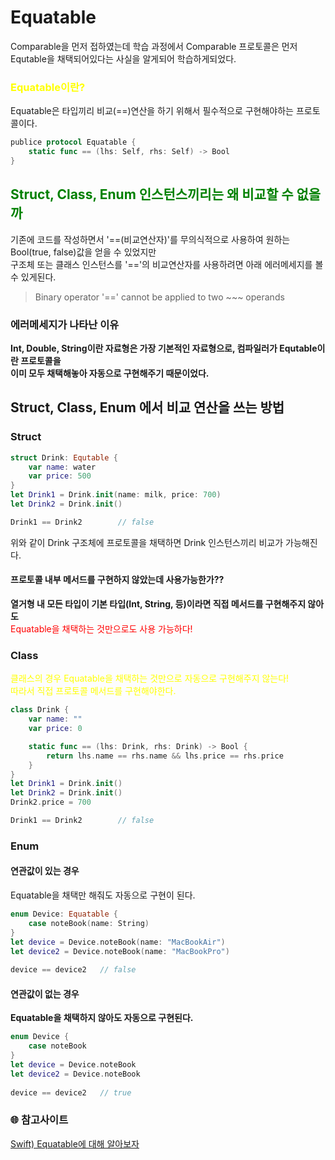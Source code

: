 # Equatable
Comparable을 먼저 접하였는데 학습 과정에서 Comparable 프로토콜은 먼저 Equtable을 채택되어있다는 사실을 알게되어 학습하게되었다.

### <span style="color:yellow">Equatable이란?</span>
Equatable은 타입끼리 비교(==)연산을 하기 위해서 필수적으로 구현해야하는 프로토콜이다.   
```Swift
publice protocol Equatable {
    static func == (lhs: Self, rhs: Self) -> Bool
}
```

## <span style="color:green"> Struct, Class, Enum 인스턴스끼리는 왜 비교할 수 없을까
기존에 코드를 작성하면서 '==(비교연산자)'를 무의식적으로 사용하여 원하는 Bool(true, false)값을 얻을 수 있었지만   
구조체 또는 클래스 인스턴스를 '=='의 비교연산자를 사용하려면 아래 에러메세지를 볼 수 있게된다.   
> Binary operator '==' cannot be applied to two ~~~ operands

### 에러메세지가 나타난 이유
**Int, Double, String이란 자료형은 가장 기본적인 자료형으로, 컴파일러가 Equtable이란 프로토콜을**   
**이미 모두 채택해놓아 자동으로 구현해주기 때문이었다.**   

## Struct, Class, Enum 에서 비교 연산을 쓰는 방법
### Struct
```Swift
struct Drink: Equtable {
    var name: water
    var price: 500
}
let Drink1 = Drink.init(name: milk, price: 700)
let Drink2 = Drink.init()

Drink1 == Drink2        // false
```
위와 같이 Drink 구조체에 프로토콜을 채택하면 Drink 인스턴스끼리 비교가 가능해진다.

#### 프로토콜 내부 메서드를 구현하지 않았는데 사용가능한가??
**열거형 내 모든 타입이 기본 타입(Int, String, 등)이라면 직접 메서드를 구현해주지 않아도**   
<span style="color:red"> Equatable을 채택하는 것만으로도 사용 가능하다!   

### Class
<span style="color:yellow"> 클래스의 경우 Equatable을 채택하는 것만으로 자동으로 구현해주지 않는다!   
따라서 직접 프로토콜 메서드를 구현해야한다.
```Swift
class Drink {
    var name: ""
    var price: 0

    static func == (lhs: Drink, rhs: Drink) -> Bool {
        return lhs.name == rhs.name && lhs.price == rhs.price
    }
}
let Drink1 = Drink.init()
let Drink2 = Drink.init()
Drink2.price = 700

Drink1 == Drink2        // false
```
### Enum
#### 연관값이 있는 경우
Equatable을 채택만 해줘도 자동으로 구현이 된다.
```Swift
enum Device: Equatable {
    case noteBook(name: String)
}
let device = Device.noteBook(name: "MacBookAir")
let device2 = Device.noteBook(name: "MacBookPro")
 
device == device2   // false
```
#### 연관값이 없는 경우
**Equatable을 채택하지 않아도 자동으로 구현된다.**
```Swift
enum Device {
    case noteBook
}
let device = Device.noteBook
let device2 = Device.noteBook
 
device == device2   // true
```


### 🌐 참고사이트   
[Swift) Equatable에 대해 알아보자](https://babbab2.tistory.com/148?category=828998)